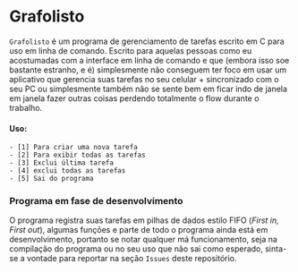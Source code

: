 # Grafolisto

```Grafolisto``` é um programa de gerenciamento de tarefas escrito em C para uso em linha de comando. Escrito para aquelas pessoas como eu acostumadas com a interface em linha de comando e que (embora isso soe bastante estranho, e é) simplesmente não conseguem ter foco em usar um aplicativo que gerencia suas tarefas no seu celular + sincronizado com o seu PC ou simplesmente também não se sente bem em ficar indo de janela em janela fazer outras coisas perdendo totalmente o flow durante o trabalho.

#### Uso:

	- [1] Para criar uma nova tarefa
	- [2] Para exibir todas as tarefas
	- [3] Exclui última tarefa
	- [4] exclui todas as tarefas
	- [5] Sai do programa

### Programa em fase de desenvolvimento

O programa registra suas tarefas em pilhas de dados estilo FIFO (_First in, First out_), algumas funções e parte de todo o programa ainda está em desenvolvimento, portanto se notar qualquer má funcionamento, seja na compilação do programa ou no seu uso que não sai como esperado, sinta-se a vontade para reportar na seção ``Issues`` deste repositório.
